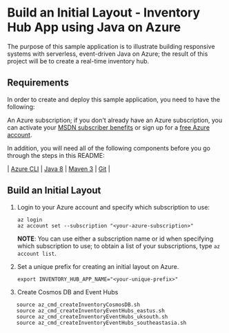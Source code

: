 # Build an Initial Layout - Inventory Hub App using Java on Azure #

The purpose of this sample application is to illustrate building responsive systems with serverless, event-driven Java on Azure; the result of this project will be to create a real-time inventory hub.

## Requirements ##

In order to create and deploy this sample application, you need to have the following:

An Azure subscription; if you don't already have an Azure subscription, you can activate your [MSDN subscriber benefits](https://azure.microsoft.com/pricing/member-offers/msdn-benefits-details/) or sign up for a [free Azure account](https://azure.microsoft.com/pricing/free-trial/).

In addition, you will need all of the following components before you go through the steps in this README:

| [Azure CLI](http://docs.microsoft.com/cli/azure/overview) | [Java 8](http://java.oracle.com/) | [Maven 3](http://maven.apache.org/) | [Git](https://github.com/) |

## Build an Initial Layout ##

1. Login to your Azure account and specify which subscription to use:

   ```shell
   az login
   az account set --subscription "<your-azure-subscription>"
   ```

   **NOTE**: You can use either a subscription name or id when specifying which subscription to use; to obtain a list of your subscriptions, type `az account list`.

2. Set a unique prefix for creating an initial layout on Azure.

   ```shell
   export INVENTORY_HUB_APP_NAME="<your-unique-prefix>"
   ```

3. Create Cosmos DB and Event Hubs

```shell
   source az_cmd_createInventoryCosmosDB.sh
   source az_cmd_createInventoryEventHubs_eastus.sh
   source az_cmd_createInventoryEventHubs_uksouth.sh
   source az_cmd_createInventoryEventHubs_southeastasia.sh
   ```